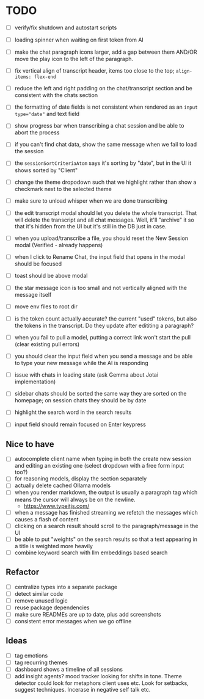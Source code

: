 # TODO

- [ ] verify/fix shutdown and autostart scripts
- [ ] loading spinner when waiting on first token from AI

- [ ] make the chat paragraph icons larger, add a gap between them AND/OR move the play icon to the left of the paragraph.
- [ ] fix vertical align of transcript header, items too close to the top; `align-items: flex-end`
- [ ] reduce the left and right padding on the chat/transcript section and be consistent with the chats section
- [ ] the formatting of date fields is not consistent when rendered as an `input type="date"` and text field
- [ ] show progress bar when transcribing a chat session and be able to abort the process
- [ ] if you can't find chat data, show the same message when we fail to load the session
- [ ] the `sessionSortCriteriaAtom` says it's sorting by "date", but in the UI it shows sorted by "Client"
- [ ] change the theme dropodown such that we highlight rather than show a checkmark next to the selected theme
- [ ] make sure to unload whisper when we are done transcribing
- [ ] the edit transcript modal should let you delete the whole transcript. That will delete the transcript and all chat messages. Well, it'll "archive" it so that it's hidden from the UI but it's still in the DB just in case.
- [ ] when you upload/transcribe a file, you should reset the New Session modal (Verified - already happens)
- [ ] when I click to Rename Chat, the input field that opens in the modal should be focused
- [ ] toast should be above modal
- [ ] the star message icon is too small and not vertically aligned with the message itself
- [ ] move env files to root dir
- [ ] is the token count actually accurate? the current "used" tokens, but also the tokens in the transcript. Do they update after edititing a paragraph?
- [ ] when you fail to pull a model, putting a correct link won't start the pull (clear existing pull errors)
- [ ] you should clear the input field when you send a message and be able to type your new message while the AI is responding
- [ ] issue with chats in loading state (ask Gemma about Jotai implementation)
- [ ] sidebar chats should be sorted the same way they are sorted on the homepage; on session chats they should be by date
- [ ] highlight the search word in the search results
- [ ] input field should remain focused on Enter keypress

## Nice to have

- [ ] autocomplete client name when typing in both the create new session and editing an existing one (select dropdown with a free form input too?)
- [ ] for reasoning models, display the <think> section separately
- [ ] actually delete cached Ollama models
- [ ] when you render markdown, the output is usually a paragraph tag which means the cursor will always be on the newline.
  - https://www.typeitjs.com/
- [ ] when a message has finished streaming we refetch the messages which causes a flash of content
- [ ] clicking on a search result should scroll to the paragraph/message in the UI
- [ ] be able to put "weights" on the search results so that a text appearing in a title is weighted more heavily
- [ ] combine keyword search with llm embeddings based search

## Refactor

- [ ] centralize types into a separate package
- [ ] detect similar code
- [ ] remove unused logic
- [ ] reuse package dependencies
- [ ] make sure READMEs are up to date, plus add screenshots
- [ ] consistent error messages when we go offline

## Ideas

- [ ] tag emotions
- [ ] tag recurring themes
- [ ] dashboard shows a timeline of all sessions
- [ ] add insight agents? mood tracker looking for shifts in tone. Theme detector could look for metaphors client uses etc. Look for setbacks, suggest techniques. Incerase in negative self talk etc.
